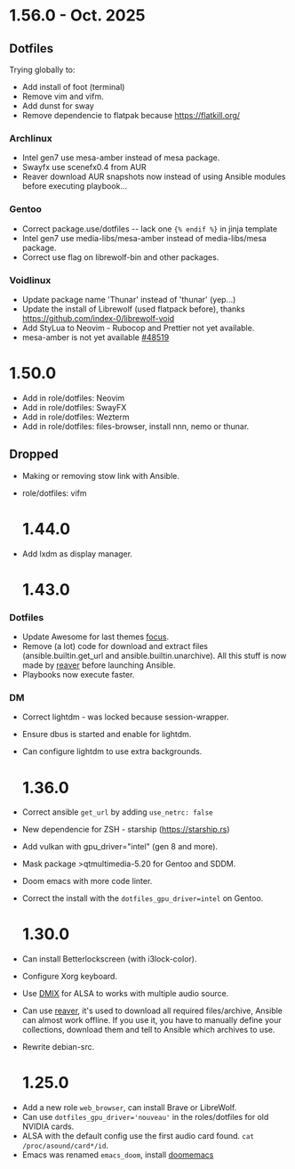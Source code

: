 # 1.56.0 - Oct. 2025

## Dotfiles

Trying globally to:

- Add install of foot (terminal)
- Remove vim and vifm.
- Add dunst for sway
- Remove dependencie to flatpak because https://flatkill.org/

### Archlinux

- Intel gen7 use mesa-amber instead of mesa package.
- Swayfx use scenefx0.4 from AUR
- Reaver download AUR snapshots now instead of using Ansible modules before executing playbook...

### Gentoo

- Correct package.use/dotfiles -- lack one `{% endif %}` in jinja template
- Intel gen7 use media-libs/mesa-amber instead of media-libs/mesa package.
- Correct use flag on librewolf-bin and other packages.

### Voidlinux

- Update package name 'Thunar' instead of 'thunar' (yep...)
- Update the install of Librewolf (used flatpack before), thanks https://github.com/index-0/librewolf-void
- Add StyLua to Neovim - Rubocop and Prettier not yet available.
- mesa-amber is not yet available [#48519](https://github.com/void-linux/void-packages/issues/48519)

# 1.50.0

- Add in role/dotfiles: Neovim
- Add in role/dotfiles: SwayFX
- Add in role/dotfiles: Wezterm
- Add in role/dotfiles: files-browser, install nnn, nemo or thunar.

## Dropped

- Making or removing stow link with Ansible.
- role/dotfiles: vifm

  # 1.44.0

- Add lxdm as display manager.

  # 1.43.0

### Dotfiles

- Update Awesome for last themes [focus](https://github.com/szorfein/dotfiles).
- Remove (a lot) code for download and extract files (ansible.builtin.get_url and
  ansible.builtin.unarchive). All this stuff is now made by
  [reaver](https://github.com/szorfein/reaver) before launching Ansible.
- Playbooks now execute faster.

### DM

- Correct lightdm - was locked because session-wrapper.
- Ensure dbus is started and enable for lightdm.
- Can configure lightdm to use extra backgrounds.

  # 1.36.0

* Correct ansible `get_url` by adding `use_netrc: false`
* New dependencie for ZSH - starship (https://starship.rs)
* Add vulkan with gpu_driver="intel" (gen 8 and more).
* Mask package >qtmultimedia-5.20 for Gentoo and SDDM.
* Doom emacs with more code linter.
* Correct the install with the `dotfiles_gpu_driver=intel` on Gentoo.

  # 1.30.0

- Can install Betterlockscreen (with i3lock-color).
- Configure Xorg keyboard.
- Use [DMIX](https://github.com/opensrc/alsa/blob/master/lib/md/Dmix.md) for ALSA to works with multiple audio source.
- Can use [reaver](https://github.com/szorfein/reaver), it's used to download
  all required files/archive, Ansible can almost work offline. If you use it, you have
  to manually define your collections, download them and tell to Ansible which archives to use.
- Rewrite debian-src.

  # 1.25.0

* Add a new role `web_browser`, can install Brave or LibreWolf.
* Can use `dotfiles_gpu_driver='nouveau'` in the roles/dotfiles for old NVIDIA
  cards.
* ALSA with the default config use the first audio card found. `cat
/proc/asound/card*/id`.
* Emacs was renamed `emacs_doom`, install [doomemacs](https://github.com/doomemacs/doomemacs)
